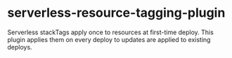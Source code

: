 # serverless-resource-tagging-plugin
Serverless stackTags apply once to resources at first-time deploy. This plugin applies them on every deploy to updates are applied to existing deploys.
